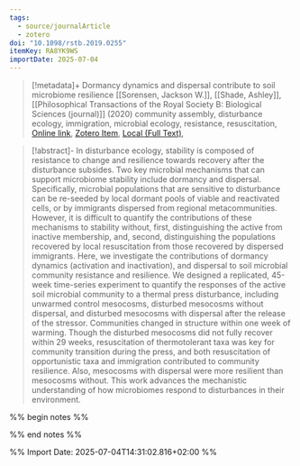 ```yaml
---
tags:
  - source/journalArticle
  - zotero
doi: "10.1098/rstb.2019.0255"
itemKey: RA8YK9WS
importDate: 2025-07-04
---
```

>[!metadata]+
> Dormancy dynamics and dispersal contribute to soil microbiome resilience
> [[Sorensen, Jackson W.]], [[Shade, Ashley]], 
> [[Philosophical Transactions of the Royal Society B: Biological Sciences (journal)]] (2020)
> community assembly, disturbance ecology, immigration, microbial ecology, resistance, resuscitation, 
> [Online link](https://royalsocietypublishing.org/doi/10.1098/rstb.2019.0255), [Zotero Item](zotero://select/library/items/RA8YK9WS), [Local (Full Text)](file://C:/Users/aburg/Documents/references/zotero/storage/D4KTARCZ/Sorensen2020_DormancyDynamics.pdf), 

>[!abstract]-
>In disturbance ecology, stability is composed of resistance to change and resilience towards recovery after the disturbance subsides. Two key microbial mechanisms that can support microbiome stability include dormancy and dispersal. Specifically, microbial populations that are sensitive to disturbance can be re-seeded by local dormant pools of viable and reactivated cells, or by immigrants dispersed from regional metacommunities. However, it is difficult to quantify the contributions of these mechanisms to stability without, first, distinguishing the active from inactive membership, and, second, distinguishing the populations recovered by local resuscitation from those recovered by dispersed immigrants. Here, we investigate the contributions of dormancy dynamics (activation and inactivation), and dispersal to soil microbial community resistance and resilience. We designed a replicated, 45-week time-series experiment to quantify the responses of the active soil microbial community to a thermal press disturbance, including unwarmed control mesocosms, disturbed mesocosms without dispersal, and disturbed mesocosms with dispersal after the release of the stressor. Communities changed in structure within one week of warming. Though the disturbed mesocosms did not fully recover within 29 weeks, resuscitation of thermotolerant taxa was key for community transition during the press, and both resuscitation of opportunistic taxa and immigration contributed to community resilience. Also, mesocosms with dispersal were more resilient than mesocosms without. This work advances the mechanistic understanding of how microbiomes respond to disturbances in their environment.

%% begin notes %%

%% end notes %%

%% Import Date: 2025-07-04T14:31:02.816+02:00 %%

